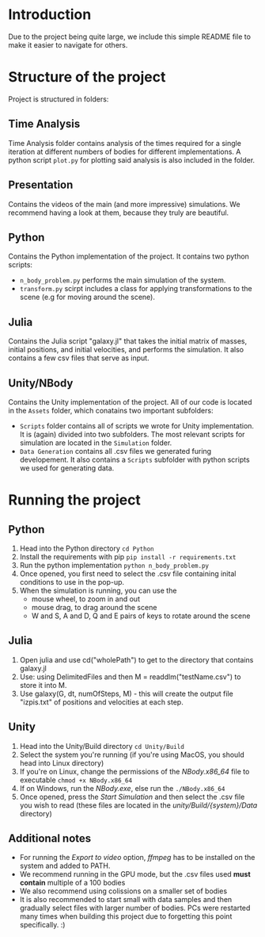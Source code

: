 # Introduction

Due to the project being quite large, we include this simple README file to make it easier to navigate for others.

# Structure of the project
Project is structured in folders:

## Time Analysis
Time Analysis folder contains analysis of the times required for a single iteration at different numbers of bodies for different implementations.
A python script `plot.py` for plotting said analysis is also included in the folder.

## Presentation 
Contains the videos of the main (and more impressive) simulations. We recommend having a look at them, because they truly are beautiful.

## Python 
Contains the Python implementation of the project. It contains two python scripts:
- `n_body_problem.py` performs the main simulation of the system.
- `transform.py` scirpt includes a class for applying transformations to the scene (e.g for moving around the scene).

## Julia
Contains the Julia script "galaxy.jl" that takes the initial matrix of masses, initial positions, and initial velocities, and performs the simulation.
It also contains a few csv files that serve as input.

## Unity/NBody
Contains the Unity implementation of the project. All of our code is located in the `Assets` folder, which conatains two important subfolders:
- `Scripts` folder contains all of scripts we wrote for Unity implementation. It is (again) divided into two subfolders. The most relevant scripts
  for simulation are located in the `Simulation` folder.
- `Data Generation` contains all .csv files we generated furing developement. It also contains a `Scripts` subfolder with python scripts we
  used for generating data.

# Running the project

## Python
1. Head into the Python directory
`cd Python`
2. Install the requirements with pip
`pip install -r requirements.txt`
3. Run the python implementation
`python n_body_problem.py`
4. Once opened, you first need to select the .csv file containing inital conditions to use in the pop-up.
5. When the simulation is running, you can use the
    * mouse wheel, to zoom in and out
    * mouse drag, to drag around the scene
    * W and S, A and D, Q and E pairs of keys to rotate around the scene

## Julia
1. Open julia and use cd("wholePath") to get to the directory that contains galaxy.jl
2. Use:   using DelimitedFiles     and then  M = readdlm("testName.csv") to store it into M.
3. Use galaxy(G, dt, numOfSteps, M)   -  this will create the output file "izpis.txt" of positions and velocities at each step.

## Unity
1. Head into the Unity/Build directory
`cd Unity/Build`
2. Select the system you're running (if you're using MacOS, you should head into Linux directory)
3. If you're on Linux, change the permissions of the _NBody.x86\_64_ file to executable
`chmod +x NBody.x86_64`
4. If on Windows, run the _NBody.exe_, else run the `./NBody.x86_64`
5. Once opened, press the _Start Simulation_ and then select the .csv file you wish to read (these files are located in the _unity/Build/{system}/Data_ directory)

## Additional notes
* For running the _Export to video_ option, _ffmpeg_ has to be installed on the system and added to PATH.
* We recommend running in the GPU mode, but the .csv files used **must contain** multiple of a 100 bodies
* We also recommend using colissions on a smaller set of bodies
* It is also recommended to start small with data samples and then gradually select files with larger number of bodies. 
PCs were restarted many times when building this project due to forgetting this point specifically. :)



